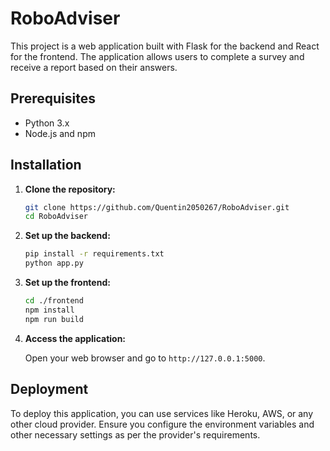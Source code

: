 # RoboAdviser

This project is a web application built with Flask for the backend and React for the frontend. The application allows users to complete a survey and receive a report based on their answers.

## Prerequisites

- Python 3.x
- Node.js and npm

## Installation

1. **Clone the repository:**

    ```bash
    git clone https://github.com/Quentin2050267/RoboAdviser.git
    cd RoboAdviser
    ```

2. **Set up the backend:**

    ```bash
    pip install -r requirements.txt
    python app.py
    ```

3. **Set up the frontend:**

    ```bash
    cd ./frontend
    npm install
    npm run build
    ```

4. **Access the application:**

    Open your web browser and go to `http://127.0.0.1:5000`.

## Deployment

To deploy this application, you can use services like Heroku, AWS, or any other cloud provider. Ensure you configure the environment variables and other necessary settings as per the provider's requirements.